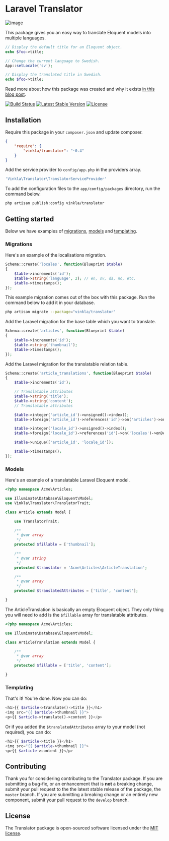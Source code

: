 Laravel Translator
==================

![image](https://raw.githubusercontent.com/vinkla/vinkla.github.io/master/images/laravel-translator.png)

This package gives you an easy way to translate Eloquent models into multiple languages.

```php
// Display the default title for an Eloquent object.
echo $foo->title;

// Change the current language to Swedish.
App::setLocale('sv');

// Display the translated title in Swedish.
echo $foo->title;
```
Read more about how this package was created and why it exists [in this blog post](http://vinkla.com/2014/11/laravel-translator/).

[![Build Status](https://img.shields.io/travis/vinkla/translator/master.svg?style=flat)](https://travis-ci.org/vinkla/translator)
	[![Latest Stable Version](http://img.shields.io/packagist/v/vinkla/translator.svg?style=flat)](https://packagist.org/packages/vinkla/translator)
	[![License](https://img.shields.io/packagist/l/vinkla/translator.svg?style=flat)](https://packagist.org/packages/vinkla/translator)

## Installation

Require this package in your `composer.json` and update composer.

```json
{
	"require": {
		"vinkla/translator": "~0.4"
	}
}
```

Add the service provider to `config/app.php` in the providers array.

```bash
'Vinkla\Translator\TranslatorServiceProvider'
```

To add the configuration files to the `app/config/packages` directory, run the command below.
```bash
php artisan publish:config vinkla/translator
```

## Getting started

Below we have examples of [migrations](#migrations), [models](#models) and [templating](#templating).

### Migrations

Here's an example of the localisations migration.

```php
Schema::create('locales', function(Blueprint $table)
{
	$table->increments('id');
	$table->string('language', 2); // en, sv, da, no, etc.
	$table->timestamps();
});
```

This example migration comes out of the box with this package. Run the command below to add it in your database.
```bash
php artisan migrate --package="vinkla/translator"
```

Add the Laravel migration for the base table which you want to translate.

```php
Schema::create('articles', function(Blueprint $table)
{
	$table->increments('id');
	$table->string('thumbnail');
	$table->timestamps();
});
```

Add the Laravel migration for the translatable relation table.

```php
Schema::create('article_translations', function(Blueprint $table)
{
	$table->increments('id');

	// Translatable attributes
	$table->string('title');
	$table->string('content');
	// Translatable attributes

	$table->integer('article_id')->unsigned()->index();
	$table->foreign('article_id')->references('id')->on('articles')->onDelete('cascade');

	$table->integer('locale_id')->unsigned()->index();
	$table->foreign('locale_id')->references('id')->on('locales')->onDelete('cascade');

	$table->unique(['article_id', 'locale_id']);

	$table->timestamps();
});
```

### Models

Here's an example of a translatable Laravel Eloquent model.

```php
<?php namespace Acme\Articles;

use Illuminate\Database\Eloquent\Model;
use Vinkla\Translator\TranslatorTrait;

class Article extends Model {

	use TranslatorTrait;

	/**
	 * @var array
	 */
	protected $fillable = ['thumbnail'];

	/**
	 * @var string
	 */
	protected $translator = 'Acme\Articles\ArticleTranslation';

	/**
	 * @var array
	 */
	protected $translatedAttributes = ['title', 'content'];

}
```

The ArticleTranslation is basically an empty Eloquent object. They only thing you will need to add is the `$fillable` array for translatable attributes.
```php
<?php namespace Acme\Articles;

use Illuminate\Database\Eloquent\Model;

class ArticleTranslation extends Model {

	/**
	 * @var array
	 */
	protected $fillable = ['title', 'content'];

}
```

### Templating

That's it! You're done. Now you can do:
```php
<h1>{{ $article->translate()->title }}</h1>
<img src="{{ $article->thumbnail }}">
<p>{{ $article->translate()->content }}</p>
```

Or if you added the `$translatedAttributes` array to your model (not required), you can do:
```php
<h1>{{ $article->title }}</h1>
<img src="{{ $article->thumbnail }}">
<p>{{ $article->content }}</p>
```

## Contributing

Thank you for considering contributing to the Translator package. If you are submitting a bug-fix, or an enhancement that is **not** a breaking change, submit your pull request to the the latest stable release of the package, the `master` branch. If you are submitting a breaking change or an entirely new component, submit your pull request to the `develop` branch.

## License

The Translator package is open-sourced software licensed under the [MIT license](http://opensource.org/licenses/MIT).
